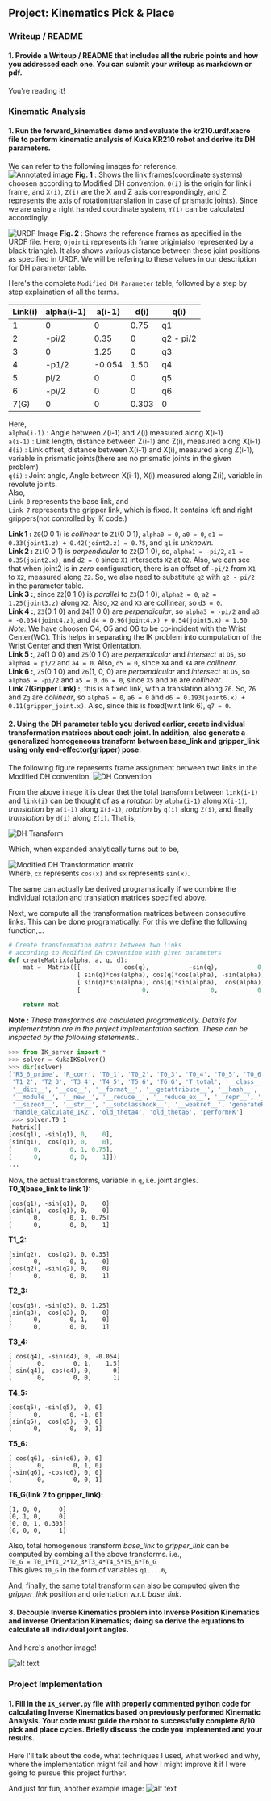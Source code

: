 ## Project: Kinematics Pick & Place

[//]: # (Image References)

<!--[image1]: ./misc_images/misc1.png-->
[image2]: ./misc_images/misc2.png
[image3]: ./misc_images/misc3.png
[annotated_image]: ./misc_images/annotated_image.png
[urdf_annotation]: ./misc_images/urdf_annotation.png
[dh-transform-matrix]: ./misc_images/dh-transform-matrix.png
[dh-transform]: ./misc_images/dh-transform.png
[dh-convention]: ./misc_images/dh-convention.png


### Writeup / README

#### 1. Provide a Writeup / README that includes all the rubric points and how you addressed each one.  You can submit your writeup as markdown or pdf.  

You're reading it!

### Kinematic Analysis
#### 1. Run the forward_kinematics demo and evaluate the kr210.urdf.xacro file to perform kinematic analysis of Kuka KR210 robot and derive its DH parameters.

We can refer to the following images for reference.   
![Annotated image][annotated_image]
**Fig. 1** : Shows the link frames(coordinate systems) choosen according to Modified DH convention. `O(i)` is the origin for link i frame, and `X(i)`, `Z(i)` are the X and Z axis correspondingly, and Z represents the axis of rotation(translation in case of prismatic joints). Since we are using a right handed coordinate system, `Y(i)` can be calculated accordingly.   


![URDF Image][urdf_annotation]
**Fig. 2** : Shows the reference frames as specified in the URDF file. Here, `Ojointi` represents ith frame origin(also represented by a black triangle). It also shows various distance between these joint positions as specified in URDF. We will be refering to these values in our description for DH parameter table.

 Here's the complete `Modified DH Parameter` table, followed by a step by step explaination of all
 the terms.

Link(i) | alpha(i-1) | a(i-1) | d(i) | q(i) 
--- | --- | --- | --- | ---
1 | 0 | 0 | 0.75 | q1
2 | -pi/2 | 0.35 | 0 | q2 - pi/2
3 | 0 | 1.25 | 0 | q3
4 | -p1/2 | -0.054 | 1.50 | q4
5 | pi/2 | 0 | 0 | q5
6 | -pi/2 | 0 | 0 | q6
7(G) | 0 | 0 | 0.303 | 0

Here,   
`alpha(i-1)` : Angle between Z(i-1) and Z(i) measured along X(i-1)   
`a(i-1)` : Link length, distance between Z(i-1) and Z(i), measured along X(i-1)   
`d(i)`  : Link offset, distance between X(i-1) and X(i), measured along Z(i-1), variable in prismatic joints(there are no prismatic joints in the given problem)   
`q(i)` : Joint angle, Angle between X(i-1), X(i) measured along Z(i), variable in revolute joints.   
Also,   
`Link 0` represents the base link, and   
`Link 7` represents the gripper link, which is fixed. It contains left and right grippers(not controlled by IK code.)   

**Link 1 :** `Z0`(0 0 1) is *collinear* to `Z1`(0 0 1), `alpha0 = 0`, `a0 = 0`, `d1 = 0.33(joint1.z) + 0.42(joint2.z) = 0.75`, and `q1` is *unknown*.   
**Link 2 :** `Z1`(0 0 1) is *perpendicular* to `Z2`(0 1 0), so, `alpha1 = -pi/2`, `a1 = 0.35(joint2.x)`, and `d2 = 0` since `X1` intersects `X2` at `O2`. Also, we can see that when joint2 is in *zero* configuration, there is an offset of `-pi/2` from `X1` to `X2`, measured along `Z2`. So, we also need to substitute `q2` with `q2 - pi/2` in the parameter table.   
**Link 3 :**, since `Z2`(0 1 0) is *parallel* to `Z3`(0 1 0), `alpha2 = 0`, `a2 = 1.25(joint3.z)` along `X2`. Also, `X2` and `X3` are collinear, so `d3 = 0`.   
**Link 4 :**, `Z3`(0 1 0) and `Z4`(1 0 0) are *perpendicular*, so `alpha3 = -pi/2` and `a3 = -0.054(joint4.z)`, and `d4 = 0.96(joint4.x) + 0.54(joint5.x) = 1.50`.   
*Note:* We have choosen O4, O5 and O6 to be co-incident with the Wrist Center(WC). This helps in separating the IK problem into computation of the Wrist Center and then Wrist Orientation.   
**Link 5 :**, `Z4`(1 0 0) and `Z5`(0 1 0) are *perpendicular* and *intersect* at `O5`, so `alpha4 = pi/2` and `a4 = 0`. Also, `d5 = 0`, since `X4` and `X4` are *collinear*.   
**Link 6 :**, `Z5`(0 1 0) and `Z6`(1, 0, 0) are *perpendicular* and *intersect* at `O5`, so `alpha5 = -pi/2` and `a5 = 0`, `d6 = 0`, since `X5` and `X6` are *collinear*.   
**Link 7(Gripper Link) :**, this is a fixed link, with a translation along `Z6`. So, `Z6` and `Zg` are *collinear*, so `alpha6 = 0`, `a6 = 0` and `d6 = 0.193(joint6.x) + 0.11(gripper_joint.x)`. Also, since this is fixed(w.r.t link 6), `q7 = 0`.    


#### 2. Using the DH parameter table you derived earlier, create individual transformation matrices about each joint. In addition, also generate a generalized homogeneous transform between base_link and gripper_link using only end-effector(gripper) pose.

The following figure represents frame assignment between two links in the Modified DH convention.
![DH Convention][dh-convention]   

From the above image it is clear thet the total transform between `link(i-1)` and `link(i)` can be thought of as a *rotation* by `alpha(i-1)` along `X(i-1)`, *translation* by `a(i-1)` along `X(i-1)`, *rotation* by `q(i)` along `Z(i)`, and finally *translation* by `d(i)` along `Z(i)`. That is,   

![DH Transform][dh-transform]   

Which, when expanded analytically turns out to be,   

![Modified DH Transformation matrix][dh-transform-matrix]   
Where, `cx` represents `cos(x)` and `sx` represents `sin(x)`.   

The same can actually be derived programatically if we combine the individual rotation and translation matrices specified above.

Next, we compute all the transformation matrices between consecutive links. This can be done programatically. For this we define the following function,...
```python
# Create transformation matrix between two links 
# according to Modified DH convention with given parameters  
def createMatrix(alpha, a, q, d):
    mat =  Matrix([[            cos(q),           -sin(q),           0,             a],
                   [ sin(q)*cos(alpha), cos(q)*cos(alpha), -sin(alpha), -sin(alpha)*d],
                   [ sin(q)*sin(alpha), cos(q)*sin(alpha),  cos(alpha),  cos(alpha)*d],
                   [                 0,                 0,           0,             1]])

    return mat
```   

**Note :** *These transformas are calculated programatically. Details for implementation are in the project implementation section. These can be inspected by the following statements..*   
```python
>>> from IK_server import * 
>>> solver = KukaIKSolver()
>>> dir(solver)
['R3_6_prime', 'R_corr', 'T0_1', 'T0_2', 'T0_3', 'T0_4', 'T0_5', 'T0_6', 'T0_G',
 'T1_2', 'T2_3', 'T3_4', 'T4_5', 'T5_6', 'T6_G', 'T_total', '__class__', '__delattr__', 
 '__dict__', '__doc__', '__format__', '__getattribute__', '__hash__', '__init__', 
 '__module__', '__new__', '__reduce__', '__reduce_ex__', '__repr__', '__setattr__', 
 '__sizeof__', '__str__', '__subclasshook__', '__weakref__', 'generateRandomReq', 
 'handle_calculate_IK2', 'old_theta4', 'old_theta6', 'performFK']
 >>> solver.T0_1
 Matrix([
[cos(q1), -sin(q1), 0,    0],
[sin(q1),  cos(q1), 0,    0],
[      0,        0, 1, 0.75],
[      0,        0, 0,    1]])
...
```

Now, the actual transforms, variable in `q`, i.e. joint angles.   
**T0_1(base_link to link 1):**   
```
[cos(q1), -sin(q1), 0,    0]
[sin(q1),  cos(q1), 0,    0]
[      0,        0, 1, 0.75]
[      0,        0, 0,    1]
``` 
**T1_2:**   
```
[sin(q2),  cos(q2), 0, 0.35]
[      0,        0, 1,    0]
[cos(q2), -sin(q2), 0,    0]
[      0,        0, 0,    1]
``` 
**T2_3:**   
```
[cos(q3), -sin(q3), 0, 1.25]
[sin(q3),  cos(q3), 0,    0]
[      0,        0, 1,    0]
[      0,        0, 0,    1]
``` 
**T3_4:**   
```
[ cos(q4), -sin(q4), 0, -0.054]
[       0,        0, 1,    1.5]
[-sin(q4), -cos(q4), 0,      0]
[       0,        0, 0,      1]
``` 
**T4_5:**   
```
[cos(q5), -sin(q5),  0, 0]
[      0,        0, -1, 0]
[sin(q5),  cos(q5),  0, 0]
[      0,        0,  0, 1]
``` 
**T5_6:**   
```
[ cos(q6), -sin(q6), 0, 0]
[       0,        0, 1, 0]
[-sin(q6), -cos(q6), 0, 0]
[       0,        0, 0, 1]
``` 
**T6_G(link 2 to gripper_link):**   
```
[1, 0, 0,     0]
[0, 1, 0,     0]
[0, 0, 1, 0.303]
[0, 0, 0,     1]
``` 


Also, total homogenous transform *base_link* to *gripper_link* can be computed by combing all the above transforms. i.e.,   
`T0_G = T0_1*T1_2*T2_3*T3_4*T4_5*T5_6*T6_G`   
This gives `T0_G` in the form of variables `q1....6`,   

And, finally, the same total transform can also be computed given the *gripper_link* position and orientation w.r.t. *base_link*.   



#### 3. Decouple Inverse Kinematics problem into Inverse Position Kinematics and inverse Orientation Kinematics; doing so derive the equations to calculate all individual joint angles.

And here's another image! 

![alt text][image2]

### Project Implementation

#### 1. Fill in the `IK_server.py` file with properly commented python code for calculating Inverse Kinematics based on previously performed Kinematic Analysis. Your code must guide the robot to successfully complete 8/10 pick and place cycles. Briefly discuss the code you implemented and your results. 


Here I'll talk about the code, what techniques I used, what worked and why, where the implementation might fail and how I might improve it if I were going to pursue this project further.  


And just for fun, another example image:
![alt text][image3]


